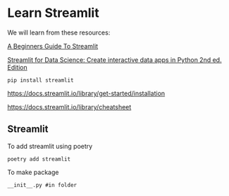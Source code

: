 # Learn Streamlit

We will learn from these resources:

[A Beginners Guide To Streamlit](https://www.geeksforgeeks.org/a-beginners-guide-to-streamlit/)

[Streamlit for Data Science: Create interactive data apps in Python 2nd ed. Edition](https://www.amazon.com/Streamlit-Data-Science-Create-interactive/dp/180324822X/ref=sr_1_1)

    pip install streamlit



https://docs.streamlit.io/library/get-started/installation

https://docs.streamlit.io/library/cheatsheet


## Streamlit

To add streamlit using poetry
```
poetry add streamlit
```

To make package 
```
__init__.py #in folder
```
